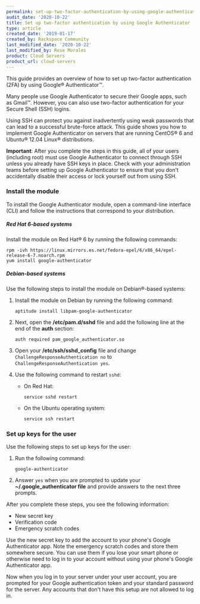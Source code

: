 ```yaml
---
permalink: set-up-two-factor-authentication-by-using-google-authenticator
audit_date: '2020-10-22'
title: Set up two-factor authentication by using Google Authenticator
type: article
created_date: '2019-01-17'
created_by: Rackspace Community
last_modified_date: '2020-10-22'
last_modified_by: Rose Morales
product: Cloud Servers
product_url: cloud-servers
---
```


This guide provides an overview of how to set up two-factor authentication
(2FA) by using Google&reg; Authenticator&trade;.

Many people use Google Authenticator to secure their Google apps, such as
Gmail&trade;. However, you can also use two-factor authentication for your
Secure Shell (SSH) logins.

Using SSH can protect you against inadvertently using weak passwords that can
lead to a successful brute-force attack. This guide shows you how to implement
Google Authenticator on servers that are running CentOS&reg; 6 and Ubuntu&reg;
12.04 Linux&reg; distributions.

**Important**: After you complete the steps in this guide, all of your users
(including root) must use Google Authenticator to connect through
SSH unless you already have SSH keys in place. Check with your administration
teams before setting up Google Authenticator to ensure that you don't
accidentally disable their access or lock yourself out from using SSH.

### Install the module

To install the Google Authenticator module, open a command-line
interface (CLI) and follow the instructions that correspond to your
distribution.

##### Red Hat 6-based systems

Install the module on Red Hat&reg; 6 by running the following commands:

    rpm -ivh https://linux.mirrors.es.net/fedora-epel/6/x86_64/epel-release-6-7.noarch.rpm
    yum install google-authenticator

##### Debian-based systems

Use the following steps to install the module on Debian&reg;-based systems:

1. Install the module on Debian by running the following command:

       aptitude install libpam-google-authenticator

2. Next, open the **/etc/pam.d/sshd** file and add the following line at the end
   of the **auth** section:

       auth required pam_google_authenticator.so

3. Open your **/etc/ssh/sshd_config** file and change
   `ChallengeResponseAuthentication no` to `ChallengeResponseAuthentication yes`.

4. Use the following command to restart `sshd`:

   - On Red Hat:

         service sshd restart

   - On the Ubuntu operating system:

         service ssh restart

### Set up keys for the user

Use the following steps to set up keys for the user:

1. Run the following command:

       google-authenticator

2. Answer `yes` when you are prompted to update your
   **~/.google_authenticator file** and provide answers to the
   next three prompts.

After you complete these steps, you see the following information:

- New secret key
- Verification code
- Emergency scratch codes

Use the new secret key to add the account to your phone's Google
Authenticator app. Note the emergency scratch codes and store them somewhere
secure. You can use them if you lose your smart phone or otherwise need to log
in to your account without using your phone's Google Authenticator app.

Now when you log in to your server under your user account, you are prompted
for your Google authentication token and your standard password for the
server. Any accounts that don't have this setup are not allowed to log in.
